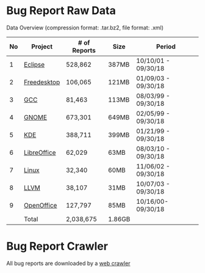 # Bug Report Raw Data

Data Overview (compression format: .tar.bz2, file format: .xml)

No | Project | # of Reports | Size | Period
-- | ------- | ------------ | ---- | ------
1 | [Eclipse](https://drive.google.com/open?id=1u7CPpJJ4hQK4BBoIXhVzQD3lZ2TPvUl0) | 528,862 | 387MB | 10/10/01 - 09/30/18
2 | [Freedesktop](https://drive.google.com/open?id=1GOE-sxGzlwu4Ix30vo3P5NufL5LzqyPB) | 106,065 | 121MB | 01/09/03 - 09/30/18
3 | [GCC](https://drive.google.com/open?id=1Ootkyn0NjUxpAfVaTDTSabcmVcWoLfai) | 81,463 | 113MB | 08/03/99 - 09/30/18
4 | [GNOME](https://drive.google.com/open?id=1kX25M-52DLeogoXisPne8BBwhUmLEp3X) | 673,301 | 649MB | 02/05/99 - 09/30/18
5 | [KDE](https://drive.google.com/open?id=1t02gsoKDHMt4LNwN4imBSgZzTpfKwdNl) | 388,711 | 399MB | 01/21/99 - 09/30/18
6 | [LibreOffice](https://drive.google.com/open?id=1d_93B20hDjJm1vYWcvPTjgtlKaIZn61R) | 62,029 | 63MB | 08/03/10 - 09/30/18
7 | [Linux](https://drive.google.com/open?id=1Bw6pYub_QsK6zIlr1x2L7ja0qrhPLyfh) | 32,340 | 60MB | 11/06/02 - 09/30/18
8 | [LLVM](https://drive.google.com/open?id=1NKyLTrccg6xTHKjBvBbv5ouxnpOEK6aw) | 38,107| 31MB | 10/07/03 - 09/30/18
9 | [OpenOffice](https://drive.google.com/open?id=1Edl-iRcda3VR60sHspkaeBWJXOKxl46j) | 127,797 | 85MB | 10/16/00- 09/30/18
&nbsp; |  Total | 2,038,675 | 1.86GB | &nbsp;

# Bug Report Crawler

All bug reports are downloaded by a [web crawler](https://github.com/guanpingxiao/BugReportCrawler)